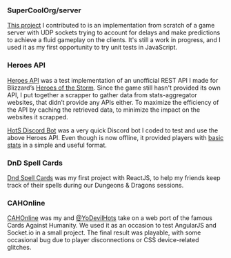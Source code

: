 ### SuperCoolOrg/server

[This project](https://github.com/supercoolorg/server)
I contributed to is an implementation from scratch of a game server with 
UDP sockets trying to account for delays and make predictions to achieve
a fluid gameplay on the clients. It's still a work in progress, and I used
it as my first opportunity to try unit tests in JavaScript.

### Heroes API

[Heroes API](https://glitch.com/~heroes-api) was a test implementation of
an unofficial REST API I made for Blizzard’s [Heroes of the Storm](https://heroesofthestorm.com). Since the game still hasn't provided its own API, I put together a scrapper to gather data from stats-aggregator websites, that didn’t provide any APIs either. To maximize the efficiency of the API by caching the retrieved data,
to minimize the impact on the websites it scrapped.

[HotS Discord Bot](https://glitch.com/~hots-discord-bot) was a very quick Discord bot
I coded to test and use the above Heroes API. Even though is now offline, it provided players with [basic stats](https://imgur.com/1fo5K5L) in a 
simple and useful format.

### DnD Spell Cards
[Dnd Spell Cards](https://github.com/QUB3X/dnd-spell-cards-online) was my first project with ReactJS,
to help my friends keep track of their spells during our Dungeons & Dragons sessions.

### CAHOnline
[CAHOnline](https://github.com/QUB3X/CAHOnline) was my and [@YoDevilHots](https://twitter.com/yodevilhots) take on a web port of the famous Cards Against Humanity.
We used it as an occasion to test AngularJS and Socket.io in a small project. The final result was playable, with some occasional bug due to player disconnections or CSS device-related glitches.
